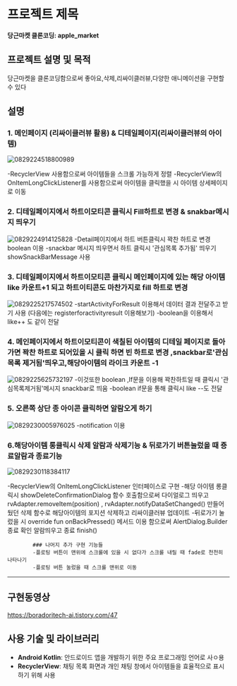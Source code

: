 # 프로젝트 제목

**당근마켓 클론코딩: apple_market**

## 프로젝트 설명 및 목적

당근마켓을 클론코딩함으로써 좋아요,삭제,리싸이클러뷰,다양한 애니메이션을 구현할 수 있다

## 설명

### 1. 메인페이지 (리싸이클러뷰 활용) & 디테일페이지(리싸이클러뷰의 아이템)

![0829224518800989](https://github.com/boradorying/appleMarket/assets/136980408/ec62037b-326e-4356-9fdb-f6bf1ca5d269)

-RecyclerView 사용함으로써 아이템들을 스크롤 가능하게 정렬
-RecyclerView의 OnItemLongClickListener를 사용함으로써 아이템을 클릭했을 시 아이템 상세페이지로 이동


### 2. 디테일페이지에서 하트이모티콘 클릭시 Fill하트로 변경 & snakbar메시지 띄우기


![0829224914125828](https://github.com/boradorying/appleMarket/assets/136980408/2f209244-4e71-4f81-afb7-d58d1adc896b)
-Detail페이지에서 하트 버튼클릭시 꽉찬 하트로 변경 boolean 이용
-snackbar 메시지 띄우면서 하트 클릭시 '관심목록 추가됨' 띄우기 showSnackBarMessage 사용

### 3. 디테일페이지에서 하트이모티콘 클릭시 메인페이지에 있는 해당 아이템 like 카운트+1 되고 하트이티콘도 마찬가지로 fill 하트로 변경

![0829225217574502](https://github.com/boradorying/appleMarket/assets/136980408/786a1cf6-57c8-4b6b-aa66-96575bcbce05)
-startActivityForResult 이용해서 데이터 결과 전달주고 받기 사용 (다음에는 registerforactivityresult 이용해보기)
-boolean을 이용해서 like++ 도 같이 전달 


### 4. 메인페이지에서 하트이모티콘이 색칠된 아이템의 디테일 페이지로 돌아가면 꽉찬 하트로 되어있을 시 클릭 하면 빈 하트로 변경 ,snackbar로'관심목록 제거됨'띄우고,해당아이템의 라이크 카운트 -1
![0829225625732197](https://github.com/boradorying/appleMarket/assets/136980408/52edf71f-4bd3-4186-a2c7-58e3ba0d7b88)
-이것또한 boolean ,If문을 이용해 꽉찬하트일 때 클릭시 '관심목록제거됨'메시지 snackbar로 띄움
-boolean if문을 통해 클릭시 like --도 전달

### 5. 오른쪽 상단 종 아이콘 클릭하면 알람오게 하기
![0829230005976025](https://github.com/boradorying/appleMarket/assets/136980408/b815695c-1a69-4a1e-994a-d5eca5671251)
-notification 이용

### 6.해당아이템 롱클릭시 삭제 알람과 삭제기능 & 뒤로가기 버튼눌렀을 때 죵료알람과 종료기능
![0829230118384117](https://github.com/boradorying/appleMarket/assets/136980408/e63ef5cb-0012-4c03-9ca0-4e4b9090db1a)

-RecyclerView의 OnItemLongClickListener 인터페이스로 구현
-해당 아이템 롱클릭시 showDeleteConfirmationDialog 함수 호출함으로써 다이얼로그 띄우고 rvAdapter.removeItem(position) ,  rvAdapter.notifyDataSetChanged()
만들어뒀던 삭제 함수로 해당아이템의 포지션 삭제하고 리싸이클러뷰 업데이트
-뒤로가기 눌렀을 시  override fun onBackPressed() 메서드 이용 함으로써  AlertDialog.Builder 종료 확인 알람띄우고 종료 finish()


            ### 나머지 추가 구현 기능들
            -플로팅 버튼이 맨위에 스크롤에 있을 시 없다가 스크롤 내릴 때 fade로 천천히 나타나기
            -플로팅 버튼 눌렀을 때 스크롤 맨위로 이동
------------------------------
## 구현동영상

https://boradoritech-ai.tistory.com/47







## 사용 기술 및 라이브러리

- **Android Kotlin**: 안드로이드 앱을 개발하기 위한 주요 프로그래밍 언어로 사ㅇ용
- **RecyclerView**: 채팅 목록 화면과 개인 채팅 창에서 아이템들을 효율적으로 표시하기 위해 사용
